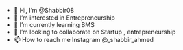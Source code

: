 - 👋 Hi, I’m @Shabbir08
- 👀 I’m interested in Entrepreneurship
- 🌱 I’m currently learning BMS
- 💞️ I’m looking to collaborate on Startup , entrepreneurship
- 📫 How to reach me Instagram @_shabbir_ahmed

<!---
Shabbir08/Shabbir08 is a ✨ special ✨ repository because its `README.md` (this file) appears on your GitHub profile.
You can click the Preview link to take a look at your changes.
--->

